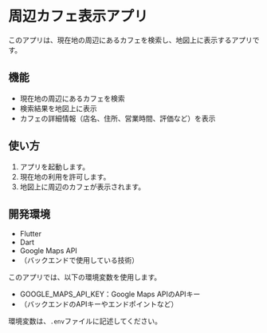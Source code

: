 # 周辺カフェ表示アプリ

このアプリは、現在地の周辺にあるカフェを検索し、地図上に表示するアプリです。

## 機能

* 現在地の周辺にあるカフェを検索
* 検索結果を地図上に表示
* カフェの詳細情報（店名、住所、営業時間、評価など）を表示



## 使い方

1.  アプリを起動します。
2.  現在地の利用を許可します。
3.  地図上に周辺のカフェが表示されます。


## 開発環境

* Flutter
* Dart
* Google Maps API
* （バックエンドで使用している技術）


このアプリでは、以下の環境変数を使用します。

* GOOGLE_MAPS_API_KEY：Google Maps APIのAPIキー
* （バックエンドのAPIキーやエンドポイントなど）

環境変数は、`.env`ファイルに記述してください。
